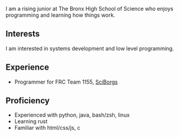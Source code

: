 <!--- This README is used in the rendering of my website -->

I am a rising junior at The Bronx High School of Science who enjoys programming and learning how things work.

## Interests
I am interested in systems development and low level programming.

## Experience
- Programmer for FRC Team 1155, [SciBorgs](https://www.sciborgs1155.org/)

## Proficiency
- Experienced with python, java, bash/zsh, linux
- Learning rust
- Familiar with html/css/js, c
